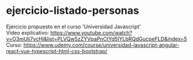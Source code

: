 # ejercicio-listado-personas
Ejercicio propuesto en el curso 'Universidad Javascript' <br>
Video explicativo: https://www.youtube.com/watch?v=O3mUli7vcHI&list=PLVQw5zZYVpaPnCtYd5IYLbRQdGucpeFLD&index=5
Curso: https://www.udemy.com/course/universidad-javascript-angular-react-vue-typescript-html-css-bootstrap/
